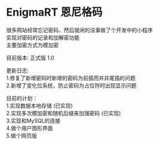 # EnigmaRT 恩尼格码

很多网站经常忘记密码，然后就闲的没事做了个开发中的小程序\
实现对密码的记录和加解密功能\
主要加密方式为模加密

目前版本: 正式版 1.0

更新日志:\
1.修复了新增密码时新增的密码为前插而并非尾插的问题\
2.新增了变化位系统，防止密码为占位符时出现显示问题

目前的计划：\
1.实现数据本地存储 (已实现)\
2.实现多次模加密和随机后缀来加强密码 (已实现)\
3.实现和MySQL的连接\
4.做个用户图形界面\
5.做个网页版
